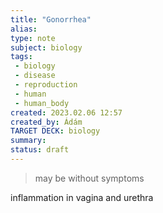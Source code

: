 ```yaml
---
title: "Gonorrhea"
alias: 
type: note
subject: biology
tags:
 - biology
 - disease
 - reproduction
 - human
 - human_body
created: 2023.02.06 12:57
created_by: Ádám
TARGET DECK: biology
summary: 
status: draft 
---
```

>may be without symptoms

inflammation in vagina and urethra